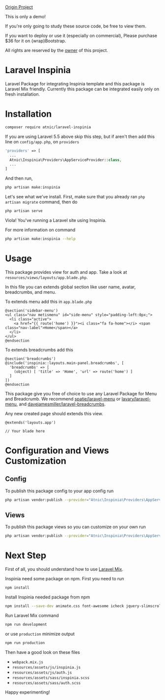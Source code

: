 [Origin Project](https://wrapbootstrap.com/theme/inspinia-responsive-admin-theme-WB0R5L90S)

This is only a demo!

If you're only going to study these source code, be free to view them.

If you want to deploy or use it (especially on commercial), Please purchase $36 for it on {wrap}Bootstrap.

All rights are reserved by the [owner](https://wrapbootstrap.com/user/WebAppLayers) of this project.


# Laravel Inspinia
Laravel Package for integrating Inspinia template and this package is Laravel Mix friendly. Currently this package can be integrated easily only on fresh installation.

# Installation
```bash
composer require atnic/laravel-inspinia
```
If you are using Laravel 5.5 above skip this step, but if aren't then add this line on ```config/app.php```, on  ```providers```
```php
'providers' => [
  ...
  Atnic\Inspinia\Providers\AppServiceProvider::class,
  ...
]
```
And then run,
```bash
php artisan make:inspinia
```
Let's see what we've install. First, make sure that you already ran ```php artisan migrate``` command, then do
```bash
php artisan serve
```
Viola! You've running a Laravel site using Inspinia.

For more information on command
```bash
php artisan make:inspinia --help
```

# Usage
This package provides view for auth and app. Take a look at ```resources/views/layouts/app.blade.php```.

In this file you can extends global section like user name, avatar, breadcrumbs, and menu.

To extends menu add this in ```app.blade.php```
```blade
@section('sidebar-menu')
<ul class="nav metismenu" id="side-menu" style="padding-left:0px;">
  <li class="active">
    <a href="{{ route('home') }}"><i class="fa fa-home"></i> <span class="nav-label">Home</span></a>
  </li>
</ul>
@endsection
```

To extends breadcrumbs add this
```blade
@section('breadcrumbs')
@include('inspinia::layouts.main-panel.breadcrumbs', [
  'breadcrumbs' => [
    (object) [ 'title' => 'Home', 'url' => route('home') ]
  ]
])
@endsection
```

This package give you free of choice to use any Laravel Package for Menu and Breadcrumb. We recommend [spatie/laravel-menu](https://github.com/spatie/laravel-menu) or [lavary/laravel-menu](https://github.com/lavary/laravel-menu), and [davejamesmiller/laravel-breadcrumbs](https://github.com/davejamesmiller/laravel-breadcrumbs).

Any new created page should extends this view.
```blade
@extends('layouts.app')

// Your blade here
```

# Configuration and Views Customization
## Config
To publish this package config to your app config run
```bash
php artisan vendor:publish --provider="Atnic\Inspinia\Providers\AppServiceProvider" --tag="config"
```
## Views
To publish this package views so you can customize on your own run
```bash
php artisan vendor:publish --provider="Atnic\Inspinia\Providers\AppServiceProvider" --tag="views"
```

# Next Step
First of all, you should understand how to use [Laravel Mix](https://laravel.com/docs/mix).

Inspinia need some package on npm. First you need to run
```bash
npm install
```

Install Inspinia needed package from npm
```bash
npm install --save-dev animate.css font-awesome icheck jquery-slimscroll metismenu pace-js
```

Run Laravel Mix command
```bash
npm run development
```
or use ```production``` minimize output
```bash
npm run production
```

Then have a good look on these files
- ```webpack.mix.js```
- ```resources/assets/js/inspinia.js```
- ```resources/assets/js/auth.js```
- ```resources/assets/sass/inspinia.scss```
- ```resources/assets/sass/auth.scss```

Happy experimenting!
